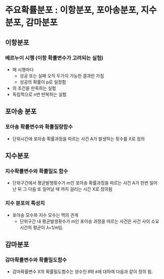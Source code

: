# 주요확률분포 : 이항분포, 포아송분포, 지수분포, 감마분포



## 이항분포

### 베르누이 시행 (이항 확률변수가 고려되는 실험)

- 매 시행마다
  - 성공 또는 실패 오직 두가지 가능한 결과만 가짐
  - 성공의 확률이 p로 일정함
- 의 조건을 만족하는 실험
- 독립적으로 n번 반복하는 실험



## 포아송 분포

### 포아송 확률변수와 확률질량함수

- 단위시간에 포아송 확률과정을 따르는 사건 A가 발생하는 횟수를 X로 정의



## 지수분포

### 지수확률변수와 확률밀도 함수

- 단위구간에서 평균발행횟수가 m인 포아송 확률과정을 따르는 사건 A가 한번 일어난 뒤 그 다음 또 일어날 때 까지 걸리는 시간 X로 정의됨

### 지수 분포의 특성치

- 포아송 모수와 지수 모수는 역의 관계
  - 단위구간 내 평균발생횟수가 m인 포아송 과정을 따르는 사건은 사건 사이 소요시간의 평균이 𝜆=1/𝑚임.



## 감마분포

### 감마확률변수와 확률밀도함수

- 감마확률변수 X의 확률밀도함수는 양수인 𝜃와 𝑘에 대하여 다음과 같이 정의 됨.

